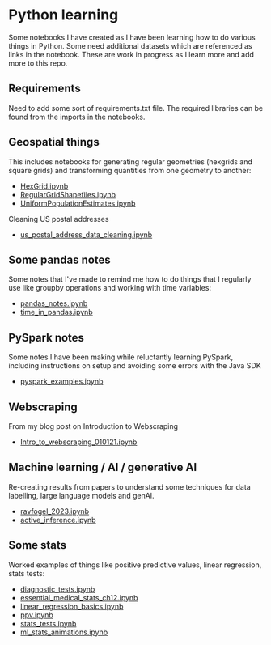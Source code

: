 # Python learning

Some notebooks I have created as I have been learning how to do various things in Python. Some need additional datasets which are referenced as links in the notebook. These are work in progress as I learn more and add more to this repo.

## Requirements

Need to add some sort of requirements.txt file. The required libraries can be found from the imports in the notebooks.


## Geospatial things

This includes notebooks for generating regular geometries (hexgrids and square grids) and transforming quantities from one geometry to another:

- [HexGrid.ipynb](https://github.com/ajl2718/python_learning/blob/master/HexGrid.ipynb)
- [RegularGridShapefiles.ipynb](https://github.com/ajl2718/python_learning/blob/master/RegularGridShapefiles.ipynb)
- [UniformPopulationEstimates.ipynb](https://github.com/ajl2718/python_learning/blob/master/UniformPopulationEstimates.ipynb)

Cleaning US postal addresses
- [us_postal_address_data_cleaning.ipynb](https://github.com/ajl2718/python_learning/blob/master/us_postal_address_data_cleaning.ipynb)

## Some pandas notes

Some notes that I've made to remind me how to do things that I regularly use like groupby operations and working with time variables:

- [pandas_notes.ipynb](https://github.com/ajl2718/python_learning/blob/master/pandas_notes.ipynb)
- [time_in_pandas.ipynb](https://github.com/ajl2718/python_learning/blob/master/time_in_pandas.ipynb)

## PySpark notes

Some notes I have been making while reluctantly learning PySpark, including instructions on setup and avoiding some errors with the Java SDK

- [pyspark_examples.ipynb](https://github.com/ajl2718/python_learning/blob/master/pyspark_examples.ipynb)

## Webscraping

From my blog post on Introduction to Webscraping

- [Intro_to_webscraping_010121.ipynb](https://github.com/ajl2718/python_learning/blob/master/intro_to_webscraping_010121.ipynb)

## Machine learning / AI / generative AI

Re-creating results from papers to understand some techniques for data labelling, large language models and genAI.

- [ravfogel_2023.ipynb](https://github.com/ajl2718/python_learning/blob/master/ravfogel_2023.ipynb)
- [active_inference.ipynb](https://github.com/ajl2718/python_learning/blob/master/active_inference.ipynb)

## Some stats

Worked examples of things like positive predictive values, linear regression, stats tests:

- [diagnostic_tests.ipynb](https://github.com/ajl2718/python_learning/blob/master/diagnostic_tests.ipynb)
- [essential_medical_stats_ch12.ipynb](https://github.com/ajl2718/python_learning/blob/master/essential_medical_stats_ch12.ipynb)
- [linear_regression_basics.ipynb](https://github.com/ajl2718/python_learning/blob/master/linear_regression_basics.ipynb)
- [ppv.ipynb](https://github.com/ajl2718/python_learning/blob/master/ppv.ipynb)
- [stats_tests.ipynb](https://github.com/ajl2718/python_learning/blob/master/stats_tests.ipynb)
- [ml_stats_animations.ipynb](https://github.com/ajl2718/python_learning/blob/master/ml_stats_animations.ipynb)